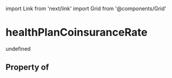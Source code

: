 import Link from 'next/link'
import Grid from '@components/Grid'

# healthPlanCoinsuranceRate

undefined

## Property of




